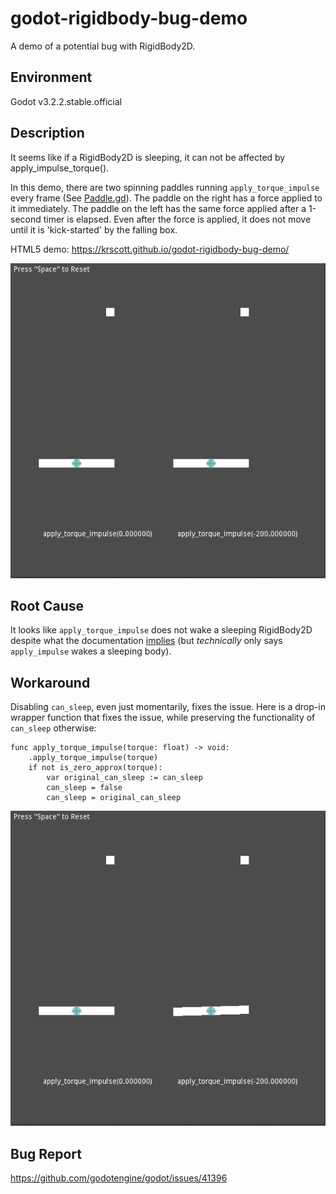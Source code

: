 # godot-rigidbody-bug-demo
A demo of a potential bug with RigidBody2D.

## Environment
Godot v3.2.2.stable.official

## Description
It seems like if a RigidBody2D is sleeping, it can not be affected by apply_impulse_torque().

In this demo, there are two spinning paddles running `apply_torque_impulse` every frame (See [Paddle.gd](Paddle.gd)).
The paddle on the right has a force applied to it immediately.
The paddle on the left has the same force applied after a 1-second timer is elapsed. Even after the force is applied,
it does not move until it is 'kick-started' by the falling box.

HTML5 demo: https://krscott.github.io/godot-rigidbody-bug-demo/

![demo gif](https://github.com/krscott/godot-rigidbody-bug-demo/blob/master/demo.gif?raw=true)


## Root Cause
It looks like `apply_torque_impulse` does not wake a sleeping RigidBody2D despite what the documentation [implies](https://docs.godotengine.org/en/stable/classes/class_rigidbody2d.html#class-rigidbody2d-property-sleeping) (but *technically* only says `apply_impulse` wakes a sleeping body).

## Workaround
Disabling `can_sleep`, even just momentarily, fixes the issue. Here is a drop-in wrapper function that fixes the issue, while preserving the functionality of `can_sleep` otherwise:
```
func apply_torque_impulse(torque: float) -> void:
	.apply_torque_impulse(torque)
	if not is_zero_approx(torque):
		var original_can_sleep := can_sleep
		can_sleep = false
		can_sleep = original_can_sleep
```

![fixed demo gif](https://github.com/krscott/godot-rigidbody-bug-demo/blob/master/demo-workaround.gif?raw=true)

## Bug Report
https://github.com/godotengine/godot/issues/41396
